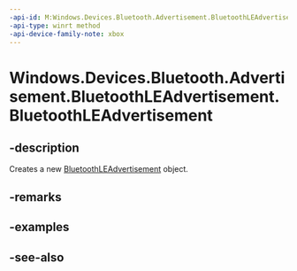 ```yaml
---
-api-id: M:Windows.Devices.Bluetooth.Advertisement.BluetoothLEAdvertisement.#ctor
-api-type: winrt method
-api-device-family-note: xbox
---
```


<!-- Method syntax
public BluetoothLEAdvertisement()
-->

# Windows.Devices.Bluetooth.Advertisement.BluetoothLEAdvertisement.BluetoothLEAdvertisement

## -description
Creates a new [BluetoothLEAdvertisement](bluetoothleadvertisement.md) object.

## -remarks

## -examples

## -see-also
